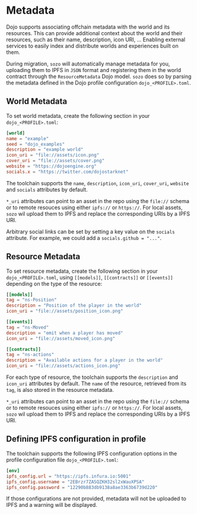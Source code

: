 # Metadata

Dojo supports associating offchain metadata with the world and its resources. This can provide additional context about the world and their resources, such as their name, description, icon URI, ... Enabling external services to easily index and distribute worlds and experiences built on them.

During migration, `sozo` will automatically manage metadata for you, uploading them to IPFS in `JSON` format and registering them in the world contract through the `ResourceMetadata` Dojo model. `sozo` does so by parsing the metadata defined in the Dojo profile configuration `dojo_<PROFILE>.toml`.

## World Metadata

To set world metadata, create the following section in your `dojo_<PROFILE>.toml`:

```toml
[world]
name = "example"
seed = "dojo_examples"
description = "example world"
icon_uri = "file://assets/icon.png"
cover_uri = "file://assets/cover.png"
website = "https://dojoengine.org"
socials.x = "https://twitter.com/dojostarknet"
```

The toolchain supports the `name`, `description`, `icon_uri`, `cover_uri`, `website` and `socials` attributes by default.

`*_uri` attributes can point to an asset in the repo using the `file://` schema or to remote resouces using either `ipfs://` or `https://`. For local assets, `sozo` wil upload them to IPFS and replace the corresponding URIs by a IPFS URI.

Arbitrary social links can be set by setting a key value on the `socials` attribute. For example, we could add a `socials.github = "..."`.

## Resource Metadata

To set resource metadata, create the following section in your `dojo_<PROFILE>.toml`, using `[[models]]`, `[[contracts]]` or `[[events]]` depending on the type of the resource:

```toml
[[models]]
tag = "ns-Position"
description = "Position of the player in the world"
icon_uri = "file://assets/position_icon.png"

[[events]]
tag = "ns-Moved"
description = "emit when a player has moved"
icon_uri = "file://assets/moved_icon.png"

[[contracts]]
tag = "ns-actions"
description = "Available actions for a player in the world"
icon_uri = "file://assets/actions_icon.png"
```

For each type of resource, the toolchain supports the `description` and `icon_uri` attributes by default. The `name` of the resource, retrieved from its `tag`, is also stored in the resource metadata.

`*_uri` attributes can point to an asset in the repo using the `file://` schema or to remote resouces using either `ipfs://` or `https://`. For local assets, `sozo` wil upload them to IPFS and replace the corresponding URIs by a IPFS URI.

## Defining IPFS configuration in profile

The toolchain supports the following IPFS configuration options in the profile configuration file `dojo_<PROFILE>.toml`:

```toml
[env]
ipfs_config.url = "https://ipfs.infura.io:5001"
ipfs_config.username = "2EBrzr7ZASQZKH32sl2xWauXPSA"
ipfs_config.password = "12290b883db9138a8ae3363b6739d220"
```

If those configurations are not provided, metadata will not be uploaded to IPFS and a warning will be displayed.
